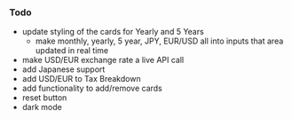 ### Todo

- update styling of the cards for Yearly and 5 Years
  - make monthly, yearly, 5 year, JPY, EUR/USD all into inputs that area updated in real time
- make USD/EUR exchange rate a live API call
- add Japanese support
- add USD/EUR to Tax Breakdown
- add functionality to add/remove cards
- reset button
- dark mode

